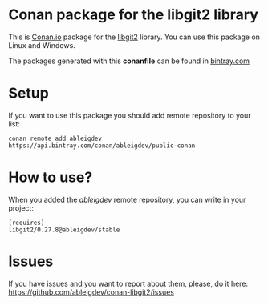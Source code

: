 # Conan package for the libgit2 library
This is [Conan.io](https://conan.io) package for the [libgit2](https://libgit2.org) library.
You can use this package on Linux and Windows.

The packages generated with this **conanfile** can be found in [bintray.com](https://bintray.com/ableigdev/public-conan/libgit2%3Aableigdev)

# Setup
If you want to use this package you should add remote repository to your list:

    conan remote add ableigdev https://api.bintray.com/conan/ableigdev/public-conan

# How to use?
When you added the _ableigdev_ remote repository, you can write in your project:

    [requires]
    libgit2/0.27.8@ableigdev/stable

# Issues
If you have issues and you want to report about them, please, do it here:
https://github.com/ableigdev/conan-libgit2/issues